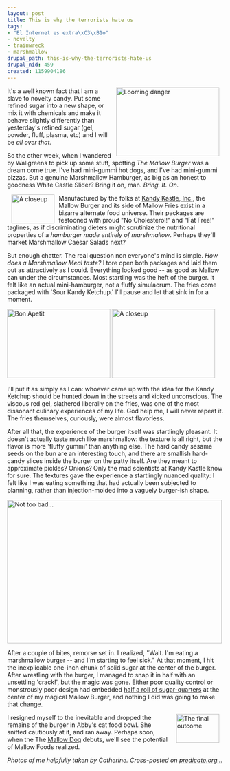 ```yaml
--- 
layout: post
title: This is why the terrorists hate us
tags: 
- "El Internet es extra\xC3\xB1o"
- novelty
- trainwreck
- marshmallow
drupal_path: this-is-why-the-terrorists-hate-us
drupal_nid: 459
created: 1159904186
---
```

<a href="http://www.flickr.com/photos/jeffeaton/259202413/" title="Photo Sharing"><img src="http://static.flickr.com/88/259202413_17dba97546_m.jpg" width="240" height="160" alt="Looming danger" align="right" hspace="10" /></a> It's a well known fact that I am a slave to novelty candy. Put some refined sugar into a new shape, or mix it with chemicals and make it behave slightly differently than yesterday's refined sugar (gel, powder, fluff, plasma, etc) and I will be <i>all over that.</i>



So the other week, when I wandered by Wallgreens to pick up some stuff, spotting <i>The Mallow Burger</i> was a dream come true. I've had mini-gummi hot dogs, and I've had mini-gummi pizzas. But a genuine Marshmallow Hamburger, as big as an honest to goodness White Castle Slider? Bring it on, man. <i>Bring. It. On.</i>

<!--break-->

<a href="http://www.flickr.com/photos/jeffeaton/259202555/" title="Photo Sharing"><img src="http://static.flickr.com/107/259202555_383116e917_t.jpg" width="100" height="67" alt="A closeup" align="left" hspace="10"/></a>Manufactured by the folks at <a href="http://kandykastle.com/html/open2005.htm">Kandy Kastle, Inc.</a>, the Mallow Burger and its side of Mallow Fries exist in a bizarre alternate food universe. Their packages are festooned with proud "No Cholesterol!" and "Fat Free!" taglines, as if discriminating dieters might scrutinize the nutritional properties of a <i>hamburger made entirely of marshmallow</i>. Perhaps they'll market Marshmallow Caesar Salads next?



But enough chatter. The real question non everyone's mind is simple. <i>How does a Marshmallow Meal taste?</i> I tore open both packages and laid them out as attractively as I could. Everything looked good -- as good as Mallow can under the circumstances. Most startling was the heft of the burger. It felt like an actual mini-hamburger, not a fluffy simulacrum. The fries come packaged with 'Sour Kandy Ketchup.' I'll pause and let that sink in for a moment.



<a href="http://www.flickr.com/photos/jeffeaton/259202462/" title="Photo Sharing"><img src="http://static.flickr.com/104/259202462_4f94948319_m.jpg" width="240" height="160" alt="Bon Apetit" /></a> <a href="http://www.flickr.com/photos/jeffeaton/259202381/" title="Photo Sharing"><img src="http://static.flickr.com/99/259202381_5ca839842f_m.jpg" width="240" height="160" alt="A closeup" /></a>



I'll put it as simply as I can: whoever came up with the idea for the Kandy Ketchup should be hunted down in the streets and kicked unconscious. The viscous red gel, slathered liberally on the fries, was one of the most dissonant culinary experiences of my life. God help me, I will never repeat it. The fries themselves, curiously, were almost flavorless.



After all that, the experience of the burger itself was startlingly pleasant. It doesn't actually taste much like marshmallow: the texture is all right, but the flavor is more 'fluffy gummi' than anything else. The hard candy sesame seeds on the bun are an interesting touch, and there are smallish hard-candy slices inside the burger on the patty itself. Are they meant to approximate pickles? Onions? Only the mad scientists at Kandy Kastle know for sure. The textures gave the experience a startlingly nuanced quality: I felt like I was eating something that had actually been subjected to planning, rather than injection-molded into a vaguely burger-ish shape.



<a href="http://www.flickr.com/photos/jeffeaton/259202204/" title="Photo Sharing"><img src="http://static.flickr.com/94/259202204_3ecf4b5d52.jpg" width="500" height="333" alt="Not too bad..." /></a>



After a couple of bites, remorse set in. I realized, "Wait. I'm eating a marshmallow burger -- and I'm starting to feel sick." At that moment, I hit the inexplicable one-inch chunk of solid sugar at the center of the burger. After wrestling with the burger, I managed to snap it in half with an unsettling 'crack!', but the magic was gone. Either poor quality control or monstrously poor design had embedded <a href="http://www.flickr.com/photos/jeffeaton/259202140/in/set-72157594310130570/">half a roll of sugar-quarters</a> at the center of my magical Mallow Burger, and nothing I did was going to make that change.



<a href="http://www.flickr.com/photos/jeffeaton/259202066/" title="Photo Sharing"><img src="http://static.flickr.com/110/259202066_f2b3e071c6_t.jpg" width="100" height="67" alt="The final outcome" align="right" hspace="10"/></a>I resigned myself to the inevitable and dropped the remains of the burger in Abby's cat food bowl. She sniffed cautiously at it, and ran away. Perhaps soon, when the The <a href="http://kandykastle.com/html/product143.htm">Mallow Dog</a> debuts, we'll see the potential of Mallow Foods realized.



<i>Photos of me helpfully taken by Catherine. Cross-posted on <a href="http://www.predicate.org/node/859">predicate.org...</a></i>
